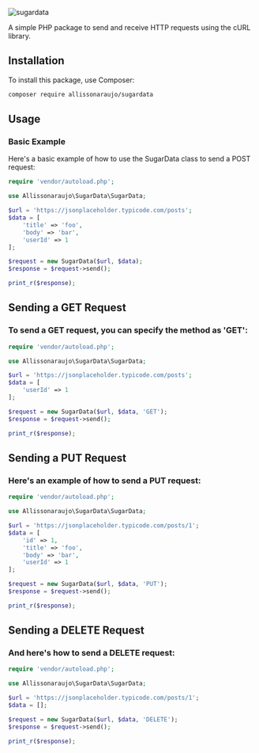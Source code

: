 
![sugardata](https://github.com/user-attachments/assets/08012a49-0814-41c8-8ec0-18c1f6f66625)

A simple PHP package to send and receive HTTP requests using the cURL library.

## Installation

To install this package, use Composer:

```sh
composer require allissonaraujo/sugardata
```

## Usage
### Basic Example
Here's a basic example of how to use the SugarData class to send a POST request:
```php
require 'vendor/autoload.php';

use Allissonaraujo\SugarData\SugarData;

$url = 'https://jsonplaceholder.typicode.com/posts';
$data = [
    'title' => 'foo',
    'body' => 'bar',
    'userId' => 1
];

$request = new SugarData($url, $data);
$response = $request->send();

print_r($response);
```

## Sending a GET Request
### To send a GET request, you can specify the method as 'GET':

```php
require 'vendor/autoload.php';

use Allissonaraujo\SugarData\SugarData;

$url = 'https://jsonplaceholder.typicode.com/posts';
$data = [
    'userId' => 1
];

$request = new SugarData($url, $data, 'GET');
$response = $request->send();

print_r($response);
```

## Sending a PUT Request
### Here's an example of how to send a PUT request:

```php
require 'vendor/autoload.php';

use Allissonaraujo\SugarData\SugarData;

$url = 'https://jsonplaceholder.typicode.com/posts/1';
$data = [
    'id' => 1,
    'title' => 'foo',
    'body' => 'bar',
    'userId' => 1
];

$request = new SugarData($url, $data, 'PUT');
$response = $request->send();

print_r($response);

```

## Sending a DELETE Request
### And here's how to send a DELETE request:

```php
require 'vendor/autoload.php';

use Allissonaraujo\SugarData\SugarData;

$url = 'https://jsonplaceholder.typicode.com/posts/1';
$data = [];

$request = new SugarData($url, $data, 'DELETE');
$response = $request->send();

print_r($response);

```
